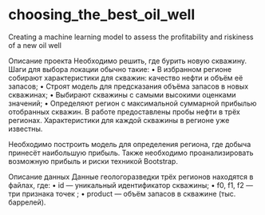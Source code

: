 # choosing_the_best_oil_well
Creating a machine learning model to assess the profitability and riskiness of a new oil well

Описание проекта
Необходимо решить, где бурить новую скважину.
Шаги для выбора локации обычно такие:
•	В избранном регионе собирают характеристики для скважин: качество нефти и объём её запасов;
•	Строят модель для предсказания объёма запасов в новых скважинах;
•	Выбирают скважины с самыми высокими оценками значений;
•	Определяют регион с максимальной суммарной прибылью отобранных скважин.
В работе предоставлены пробы нефти в трёх регионах. Характеристики для каждой скважины в регионе уже известны. 

Необходимо построить модель для определения региона, где добыча принесёт наибольшую прибыль. 
Также необходимо проанализировать возможную прибыль и риски техникой Bootstrap.

Описание данных
Данные геологоразведки трёх регионов находятся в файлах, где:
•	id — уникальный идентификатор скважины;
•	f0, f1, f2 — три признака точек ;
•	product — объём запасов в скважине (тыс. баррелей).

